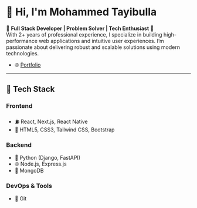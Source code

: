 # 👋 Hi, I'm **Mohammed Tayibulla**

🌟 **Full Stack Developer | Problem Solver | Tech Enthusiast** 🌟  
With 2+ years of professional experience, I specialize in building high-performance web applications and intuitive user experiences. I’m passionate about delivering robust and scalable solutions using modern technologies.

- 🌐 [Portfolio](https://mohammedtayibulla.github.io/)  
---

## 🔧 **Tech Stack**

### **Frontend**
- ⛽️ React, Next.js, React Native  
- 🎨 HTML5, CSS3, Tailwind CSS, Bootstrap  

### **Backend**
- 🐍 Python (Django, FastAPI)  
- 🌐 Node.js, Express.js  
- 🚓 MongoDB  

### **DevOps & Tools**
- 🔄 Git
